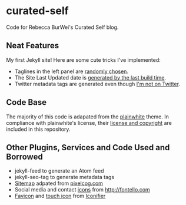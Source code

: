 # curated-self

Code for Rebecca BurWei's Curated Self blog.

## Neat Features
My first Jekyll site! Here are some cute tricks I've implemented:
* Taglines in the left panel are [randomly chosen](https://github.com/r-wei/curated-self/_layouts/default.html#L12-L20).
* The Site Last Updated date is [generated by the last build time](https://github.com/r-wei/curated-self/_layouts/default.html#L31).
* Twitter metadata tags are generated even though [I'm not on Twitter](https://github.com/r-wei/curated-self/_config.yml#L22).

## Code Base
The majority of this code is adapated from the [plainwhite](https://github.com/thelehhman/plainwhite-jekyll) theme. In compliance with plainwhite's license, their [license and copyright](https://github.com/r-wei/curated-self/LICENSE-plainwhite.txt) are included in this repository.

## Other Plugins, Services and Code Used and Borrowed
* jekyll-feed to generate an Atom feed
* jekyll-seo-tag to generate metadata tags
* [Sitemap](https://github.com/r-wei/curated-self/sitemap.xml) adpated from [pixelcog.com](https://github.com/pixelcog/pixelcog.com/blob/gh-pages/sitemap.xml)
* Social media and contact [icons](https://github.com/r-wei/curated-self/assets/font) from http://fontello.com
* [Favicon](https://github.com/r-wei/curated-self/favicon.ico) and [touch icon](https://github.com/r-wei/curated-self/assets/img/apple-touch-icon-180x180.png) from [Iconifier](https://iconifier.net)
